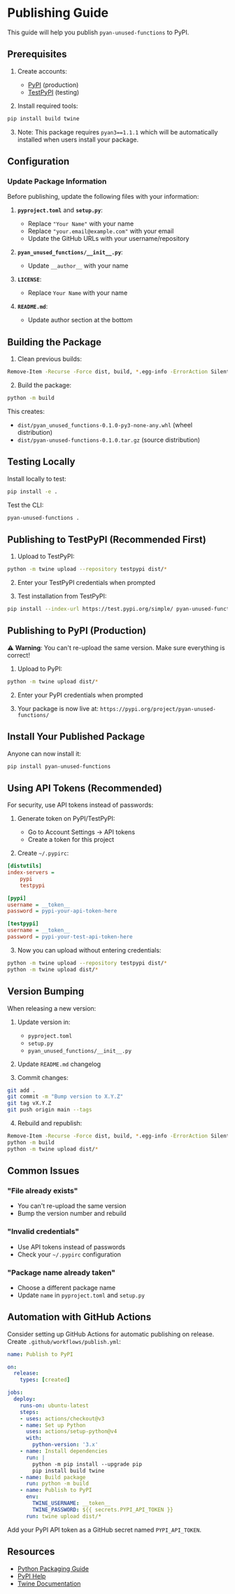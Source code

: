 # Publishing Guide

This guide will help you publish `pyan-unused-functions` to PyPI.

## Prerequisites

1. Create accounts:
   - [PyPI](https://pypi.org/account/register/) (production)
   - [TestPyPI](https://test.pypi.org/account/register/) (testing)

2. Install required tools:
```bash
pip install build twine
```

3. Note: This package requires `pyan3==1.1.1` which will be automatically installed when users install your package.

## Configuration

### Update Package Information

Before publishing, update the following files with your information:

1. **`pyproject.toml`** and **`setup.py`**:
   - Replace `"Your Name"` with your name
   - Replace `"your.email@example.com"` with your email
   - Update the GitHub URLs with your username/repository

2. **`pyan_unused_functions/__init__.py`**:
   - Update `__author__` with your name

3. **`LICENSE`**:
   - Replace `Your Name` with your name

4. **`README.md`**:
   - Update author section at the bottom

## Building the Package

1. Clean previous builds:
```bash
Remove-Item -Recurse -Force dist, build, *.egg-info -ErrorAction SilentlyContinue
```

2. Build the package:
```bash
python -m build
```

This creates:
- `dist/pyan_unused_functions-0.1.0-py3-none-any.whl` (wheel distribution)
- `dist/pyan-unused-functions-0.1.0.tar.gz` (source distribution)

## Testing Locally

Install locally to test:
```bash
pip install -e .
```

Test the CLI:
```bash
pyan-unused-functions .
```

## Publishing to TestPyPI (Recommended First)

1. Upload to TestPyPI:
```bash
python -m twine upload --repository testpypi dist/*
```

2. Enter your TestPyPI credentials when prompted

3. Test installation from TestPyPI:
```bash
pip install --index-url https://test.pypi.org/simple/ pyan-unused-functions
```

## Publishing to PyPI (Production)

⚠️ **Warning**: You can't re-upload the same version. Make sure everything is correct!

1. Upload to PyPI:
```bash
python -m twine upload dist/*
```

2. Enter your PyPI credentials when prompted

3. Your package is now live at: `https://pypi.org/project/pyan-unused-functions/`

## Install Your Published Package

Anyone can now install it:
```bash
pip install pyan-unused-functions
```

## Using API Tokens (Recommended)

For security, use API tokens instead of passwords:

1. Generate token on PyPI/TestPyPI:
   - Go to Account Settings → API tokens
   - Create a token for this project

2. Create `~/.pypirc`:
```ini
[distutils]
index-servers =
    pypi
    testpypi

[pypi]
username = __token__
password = pypi-your-api-token-here

[testpypi]
username = __token__
password = pypi-your-test-api-token-here
```

3. Now you can upload without entering credentials:
```bash
python -m twine upload --repository testpypi dist/*
python -m twine upload dist/*
```

## Version Bumping

When releasing a new version:

1. Update version in:
   - `pyproject.toml`
   - `setup.py`
   - `pyan_unused_functions/__init__.py`

2. Update `README.md` changelog

3. Commit changes:
```bash
git add .
git commit -m "Bump version to X.Y.Z"
git tag vX.Y.Z
git push origin main --tags
```

4. Rebuild and republish:
```bash
Remove-Item -Recurse -Force dist, build, *.egg-info -ErrorAction SilentlyContinue
python -m build
python -m twine upload dist/*
```

## Common Issues

### "File already exists"
- You can't re-upload the same version
- Bump the version number and rebuild

### "Invalid credentials"
- Use API tokens instead of passwords
- Check your `~/.pypirc` configuration

### "Package name already taken"
- Choose a different package name
- Update `name` in `pyproject.toml` and `setup.py`

## Automation with GitHub Actions

Consider setting up GitHub Actions for automatic publishing on release. Create `.github/workflows/publish.yml`:

```yaml
name: Publish to PyPI

on:
  release:
    types: [created]

jobs:
  deploy:
    runs-on: ubuntu-latest
    steps:
    - uses: actions/checkout@v3
    - name: Set up Python
      uses: actions/setup-python@v4
      with:
        python-version: '3.x'
    - name: Install dependencies
      run: |
        python -m pip install --upgrade pip
        pip install build twine
    - name: Build package
      run: python -m build
    - name: Publish to PyPI
      env:
        TWINE_USERNAME: __token__
        TWINE_PASSWORD: ${{ secrets.PYPI_API_TOKEN }}
      run: twine upload dist/*
```

Add your PyPI API token as a GitHub secret named `PYPI_API_TOKEN`.

## Resources

- [Python Packaging Guide](https://packaging.python.org/)
- [PyPI Help](https://pypi.org/help/)
- [Twine Documentation](https://twine.readthedocs.io/)
